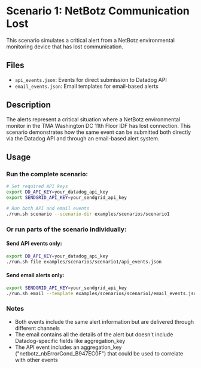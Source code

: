# Scenario 1: NetBotz Communication Lost

This scenario simulates a critical alert from a NetBotz environmental monitoring device that has lost communication.

## Files

- `api_events.json`: Events for direct submission to Datadog API
- `email_events.json`: Email templates for email-based alerts

## Description

The alerts represent a critical situation where a NetBotz environmental monitor in the TMA Washington DC 11th Floor IDF has lost connection. This scenario demonstrates how the same event can be submitted both directly via the Datadog API and through an email-based alert system.

## Usage

### Run the complete scenario:

```bash
# Set required API keys
export DD_API_KEY=your_datadog_api_key
export SENDGRID_API_KEY=your_sendgrid_api_key

# Run both API and email events
./run.sh scenario --scenario-dir examples/scenarios/scenario1
```

### Or run parts of the scenario individually:

#### Send API events only:

```bash
export DD_API_KEY=your_datadog_api_key
./run.sh file examples/scenarios/scenario1/api_events.json
```

#### Send email alerts only:

```bash
export SENDGRID_API_KEY=your_sendgrid_api_key
./run.sh email --template examples/scenarios/scenario1/email_events.json
```

### Notes

- Both events include the same alert information but are delivered through different channels
- The email contains all the details of the alert but doesn't include Datadog-specific fields like aggregation_key
- The API event includes an aggregation_key ("netbotz_nbErrorCond_B947EC0F") that could be used to correlate with other events